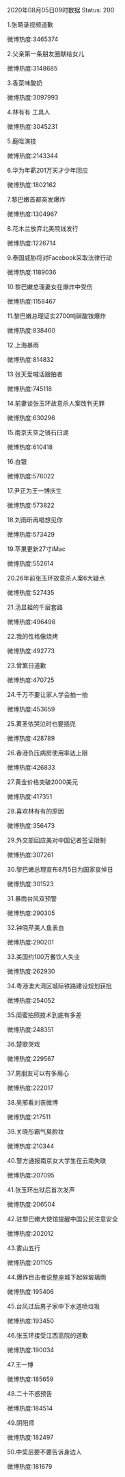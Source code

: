 2020年08月05日09时数据
Status: 200

1.张萌录视频道歉

微博热度:3465374

2.父亲第一条朋友圈献给女儿

微博热度:3148685

3.香菜味酸奶

微博热度:3097993

4.林有有 工具人

微博热度:3045231

5.鹿晗演技

微博热度:2143344

6.华为年薪201万天才少年回应

微博热度:1802162

7.黎巴嫩首都突发爆炸

微博热度:1304967

8.花木兰放弃北美院线发行

微博热度:1226714

9.泰国威胁将对Facebook采取法律行动

微博热度:1189036

10.黎巴嫩总理妻女在爆炸中受伤

微博热度:1158467

11.黎巴嫩总理证实2700吨硝酸铵爆炸

微博热度:838460

12.上海暴雨

微博热度:814832

13.张天爱喊话跟拍者

微博热度:745118

14.前妻谈张玉环故意杀人案改判无罪

微博热度:630296

15.南京天空之镜石臼湖

微博热度:610418

16.白银

微博热度:576022

17.尹正为王一博庆生

微博热度:573822

18.刘雨昕再唱想见你

微博热度:573429

19.苹果更新27寸iMac

微博热度:552614

20.26年前张玉环故意杀人案6大疑点

微博热度:527435

21.汤显祖的千层套路

微博热度:496498

22.我的性格像烧烤

微博热度:492773

23.曾繁日道歉

微博热度:470725

24.千万不要让家人学会拍一拍

微博热度:453659

25.黄圣依哭泣时也要插兜

微博热度:428789

26.香港负压病房使用率达上限

微博热度:426833

27.黄金价格突破2000美元

微博热度:417351

28.喜欢林有有的原因

微博热度:356473

29.外交部回应美对中国记者签证限制

微博热度:307261

30.黎巴嫩总理宣布8月5日为国家哀悼日

微博热度:301523

31.暴雨台风双预警

微博热度:290305

32.钟晓芹美人鱼表白

微博热度:290201

33.美国约100万餐饮人失业

微博热度:262930

34.粤港澳大湾区城际铁路建设规划获批

微博热度:254052

35.闺蜜拍照技术到底有多差

微博热度:248351

36.楚歌哭戏

微博热度:229567

37.男朋友可以有多用心

微博热度:222017

38.吴邪看刘丧微博

微博热度:217511

39.关晓彤霸气臭脸妆

微博热度:210344

40.警方通报南京女大学生在云南失联

微博热度:207095

41.张玉环出狱后首次发声

微博热度:206504

42.驻黎巴嫩大使馆提醒中国公民注意安全

微博热度:202012

43.雾山五行

微博热度:201105

44.爆炸目击者说整座城下起碎玻璃雨

微博热度:195406

45.台风过后男子家中下水道喷垃圾

微博热度:193450

46.张玉环接受江西高院的道歉

微博热度:190034

47.王一博

微博热度:185659

48.二十不惑预告

微博热度:184514

49.阴阳师

微博热度:182497

50.中奖后要不要告诉身边人

微博热度:181679

